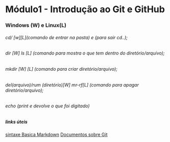 # Módulo1 - Introdução ao Git e GitHub
### Windows (W) e Linux(L)
###### cd/ [w][L](comando de entrar na pasta) e (para sair cd..);
###### dir [W] ls [L] (comando para mostra o que tem dentro do diretório/arquivo);
###### mkdir [W] [L] (comando para criar diretório/arquivo);
###### del(arquivo)/rum (diretório)[W] mr-rf[L] (comando para apagar diretório/arquivo);
###### echo (print e devolve o que foi digitado)
##### links úteis 
[sintaxe Basica Markdown](https://www.markdownguide.org/basic-syntax/)
[Documentos sobre Git](https://git-scm.com/doc)
